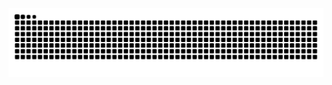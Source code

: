 <picture>
  <source media="(prefers-color-scheme: dark)" srcset="https://raw.githubusercontent.com/utkubarankapisiz/utkubarankapisiz/output/github-contribution-grid-snake-dark.svg">
  <source media="(prefers-color-scheme: light)" srcset="https://raw.githubusercontent.com/utkubarankapisiz/utkubarankapisiz/output/github-contribution-grid-snake.svg">
  <img alt="github contribution grid snake animation" src="https://raw.githubusercontent.com/utkubarankapisiz/utkubarankapisiz/output/github-contribution-grid-snake.svg">
</picture>
